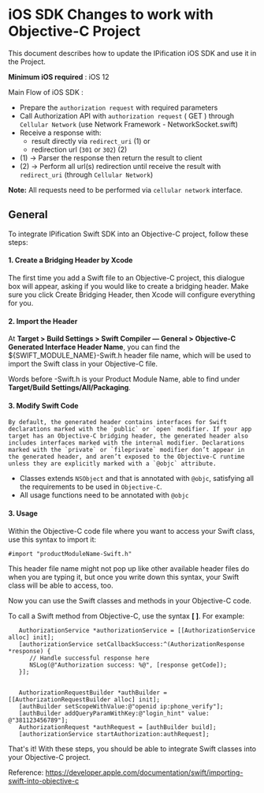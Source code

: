 
# iOS SDK Changes to work with Objective-C Project

This document describes how to update the IPification iOS SDK and use it in the  Project.

**Minimum iOS required** : iOS 12

Main Flow of iOS SDK : 
*   Prepare the `authorization request` with required parameters
*   Call Authorization API with `authorization request` ( GET ) through `Cellular Network` (use Network Framework - NetworkSocket.swift)
*   Receive a response with: 
    *   result directly via `redirect_uri` (1) or 
    *   redirection url (`301` or `302`) (2)
*   (1) -> Parser the response then return the result to client
*   (2) -> Perform all url(s) redirection until receive the result with `redirect_uri` (through `Cellular Network`)

**Note:** All requests need to be performed via `cellular network` interface.



## General
To integrate IPification Swift SDK into an Objective-C project, follow these steps:

#### 1. Create a Bridging Header by Xcode
The first time you add a Swift file to an Objective-C project, this dialogue box will appear, asking if you would like to create a bridging header. Make sure you click Create Bridging Header, then Xcode will configure everything for you.

#### 2. Import the Header
At **Target > Build Settings > Swift Compiler — General > Objective-C Generated Interface Header Name**, you can find the ${SWIFT_MODULE_NAME}-Swift.h header file name, which will be used to import the Swift class in your Objective-C file.

Words before -Swift.h is your Product Module Name, able to find under **Target/Build Settings/All/Packaging**.



#### 3. Modify Swift Code 
```
By default, the generated header contains interfaces for Swift declarations marked with the `public` or `open` modifier. If your app target has an Objective-C bridging header, the generated header also includes interfaces marked with the internal modifier. Declarations marked with the `private` or `fileprivate` modifier don’t appear in the generated header, and aren’t exposed to the Objective-C runtime unless they are explicitly marked with a `@objc` attribute.
```
- Classes extends `NSObject` and that is annotated with `@objc`, satisfying all the requirements to be used in `Objective-C`.
- All usage functions need to be annotated with `@objc`


#### 3. Usage
Within the Objective-C code file where you want to access your Swift class, use this syntax to import it:

```
#import "productModuleName-Swift.h"
```

This header file name might not pop up like other available header files do when you are typing it, but once you write down this syntax, your Swift class will be able to access, too.


Now you can use the Swift classes and methods in your Objective-C code.

To call a Swift method from Objective-C, use the syntax **[<Swift class name> <method name>]**. 
For example:

```
   AuthorizationService *authorizationService = [[AuthorizationService alloc] init];
   [authorizationService setCallbackSuccess:^(AuthorizationResponse *response) {
      // Handle successful response here
      NSLog(@"Authorization success: %@", [response getCode]);
   }];


   AuthorizationRequestBuilder *authBuilder = [[AuthorizationRequestBuilder alloc] init];
   [authBuilder setScopeWithValue:@"openid ip:phone_verify"];
   [authBuilder addQueryParamWithKey:@"login_hint" value: @"381123456789"];
   AuthorizationRequest *authRequest = [authBuilder build];
   [authorizationService startAuthorization:authRequest];

```

That's it! With these steps, you should be able to integrate Swift classes into your Objective-C project.


Reference: https://developer.apple.com/documentation/swift/importing-swift-into-objective-c
